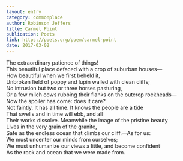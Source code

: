 ```yaml
---
layout: entry
category: commonplace
author: Robinson Jeffers
title: Carmel Point
publication: Poets
link: https://poets.org/poem/carmel-point
date: 2017-03-02
---
```


The extraordinary patience of things! 
<br>This beautiful place defaced with a crop of suburban houses—
<br>How beautiful when we first beheld it,
<br>Unbroken field of poppy and lupin walled with clean cliffs;
<br>No intrusion but two or three horses pasturing,
<br>Or a few milch cows rubbing their flanks on the outcrop rockheads—
<br>Now the spoiler has come: does it care?
<br>Not faintly. It has all time. It knows the people are a tide
<br>That swells and in time will ebb, and all
<br>Their works dissolve. Meanwhile the image of the pristine beauty
<br>Lives in the very grain of the granite,
<br>Safe as the endless ocean that climbs our cliff.—As for us:
<br>We must uncenter our minds from ourselves;
<br>We must unhumanize our views a little, and become confident
<br>As the rock and ocean that we were made from.